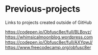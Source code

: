 # Previous-projects
Links to projects created outside of GitHub

https://codepen.io/Obfusc8er/full/BLBovz/
https://whimsicalmoonblog.wordpress.com
https://codepen.io/Obfusc8er/full/AXYqwJ/
https://www.freecodecamp.org/obfusc8er
